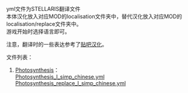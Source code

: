 yml文件为STELLARIS翻译文件  
本体汉化放入对应MOD的localisation文件夹中，替代汉化放入对应MOD的localisation/replace文件夹中。  
游戏开始时选择语言即可。  

注意，翻译时的一些表达参考了[贴吧汉化](https://steamcommunity.com/sharedfiles/filedetails/?id=683409704)。  

文件列表：  
1. [Photosynthesis](https://steamcommunity.com/sharedfiles/filedetails/?id=1903626314)：  
  [Photosynthesis_l_simp_chinese.yml](/Photosynthesis_l_simp_chinese.yml)    
  [Photosynthesis_replace_l_simp_chinese.yml](/Photosynthesis_replace_l_simp_chinese.yml)
